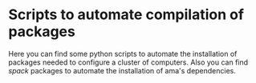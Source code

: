 # Scripts to automate compilation of packages
Here you can find some python scripts to automate the installation of packages needed to configure a cluster of computers. Also you can find *spack* packages to automate the installation of ama's dependencies.
